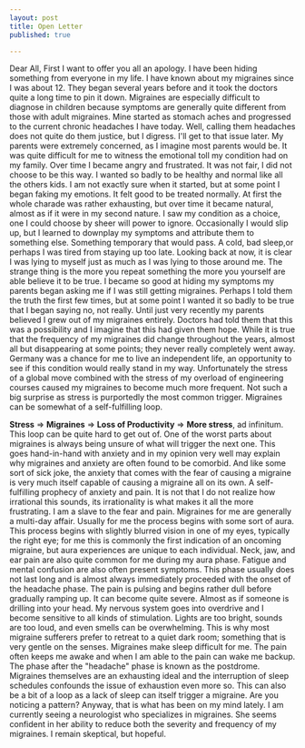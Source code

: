 ```yaml
---
layout: post
title: Open Letter
published: true

---
```

Dear All,
First I want to offer you all an apology. I have been hiding something from everyone in my life. I have known about my migraines since I was about 12. They began several years before and it took the doctors quite a long time to pin it down. Migraines are especially difficult to diagnose in children because symptoms are generally quite different from those with adult migraines. Mine started as stomach aches and progressed to the current chronic headaches I have today. Well, calling them headaches does not quite do them justice, but I digress. I'll get to that issue later. My parents were extremely concerned, as I imagine most parents would be. It was quite difficult for me to witness the emotional toll my condition had on my family. Over time I became angry and frustrated. It was not fair, I did not choose to be this way. I wanted so badly to be healthy and normal like all the others kids. I am not exactly sure when it started, but at some point I began faking my emotions. It felt good to be treated normally. At first the whole charade was rather exhausting, but over time it became natural, almost as if it were in my second nature. I saw my condition as a choice, one I could choose by sheer will power to ignore. Occasionally I would slip up, but I learned to downplay my symptoms and attribute them to something else. Something temporary that would pass. A cold, bad sleep,or perhaps I was  tired from staying up too late. Looking back at now, it is clear I was lying to myself just as much as I was lying to those around me. The strange thing is the more you repeat something the more you yourself are able believe it to be true. I became so good at hiding my symptoms my parents began asking me if I was still getting migraines. Perhaps I told them the truth the first few times, but at some point I wanted it so badly to be true that I began saying no, not really. Until just very recently my parents believed I grew out of my migraines entirely. Doctors had told them that this was a possibility and I imagine that this had given them hope. While it is true that the frequency of my migraines did change throughout the years, almost all but disappearing at some points; they never really completely went away. Germany was a chance for me to live an independent life, an opportunity to see if this condition would really stand in my way. Unfortunately the stress of a global move combined with the stress of my overload of engineering courses caused my migraines to become much more frequent. Not such a big surprise as stress is purportedly the most common trigger. Migraines can be somewhat of a self-fulfilling loop. 

**Stress** => **Migraines** => **Loss of Productivity** => **More stress**, ad infinitum. 
This loop can be quite hard to get out of. One of the worst parts about migraines is always being unsure of what will trigger the next one. This goes hand-in-hand with anxiety and in my opinion very well may explain why migraines and anxiety are often found to be comorbid. And like some sort of sick joke, the anxiety that comes with the fear of causing a migraine is very much itself capable of causing a migraine all on its own. A self-fulfilling prophecy of anxiety and pain. It is not that I do not realize how irrational this sounds, its irrationality is what makes it all the more frustrating. I am a slave to the fear and pain. 
Migraines for me are generally a multi-day affair. Usually for me the process begins with some sort of aura. This process begins with slightly blurred vision in one of my eyes, typically the right eye; for me this is commonly the first indication of an oncoming migraine, but aura experiences are unique to each individual. Neck, jaw, and ear pain are also quite common for me during my aura phase. Fatigue and mental confusion are also often present symptoms. This phase usually does not last long and is almost always immediately proceeded with the onset of the headache phase. The pain is pulsing and begins rather dull before gradually ramping up. It can become quite severe. Almost as if someone is drilling into your head. My nervous system goes into overdrive and I become sensitive to all kinds of stimulation. Lights are too bright, sounds are too loud, and even smells can be overwhelming. This is why most migraine sufferers prefer to retreat to a quiet dark room; something that is very gentle on the senses. Migraines make sleep difficult for me. The pain often keeps me awake and when I am able to the pain can wake me backup. The phase after the "headache" phase is known as the postdrome. Migraines themselves are an exhausting ideal and the interruption of sleep schedules confounds the issue of exhaustion even more so. This can also be a bit of a loop as a lack of sleep can itself trigger a migraine. Are you noticing a pattern? Anyway, that is what has been on my mind lately. I am currently seeing a neurologist who specializes in migraines. She seems confident in her ability to reduce both the severity and frequency of my migraines. I remain skeptical, but hopeful.

